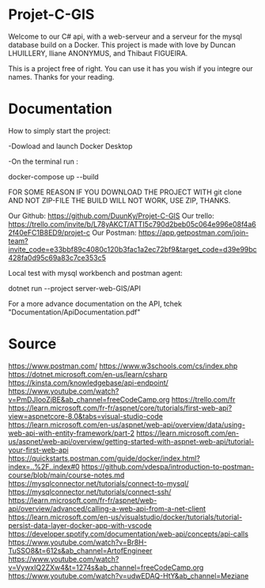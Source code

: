 # Projet-C-GIS

Welcome to our C# api, with a web-serveur and a serveur for the mysql database build on a Docker.
This project is made with love by Duncan LHUILLERY, Iliane ANONYMUS, and Thibaut FIGUEIRA.

This is a project free of right. You can use it has you wish if you integre our names. Thanks for your reading.

# Documentation

How to simply start the project:

-Dowload and launch Docker Desktop

-On the terminal run :

docker-compose up --build

FOR SOME REASON IF YOU DOWNLOAD THE PROJECT WITH git clone AND NOT ZIP-FILE THE BUILD WILL NOT WORK, USE ZIP, THANKS.

Our Github: https://github.com/DuunKy/Projet-C-GIS
Our trello: https://trello.com/invite/b/L78yAKCT/ATTI5c790d2beb05c064e996e08f4a62f40eFC1B8ED9/projet-c
Our Postman: https://app.getpostman.com/join-team?invite_code=e33bbf89c4080c120b3fac1a2ec72bf9&target_code=d39e99bc428fa0d95c69a83c7ce353c5

Local test with mysql workbench and postman agent:

dotnet run --project server-web-GIS/API

For a more advance documentation on the API, tchek "Documentation/ApiDocumentation.pdf"

# Source

https://www.postman.com/
https://www.w3schools.com/cs/index.php
https://dotnet.microsoft.com/en-us/learn/csharp
https://kinsta.com/knowledgebase/api-endpoint/
https://www.youtube.com/watch?v=PmDJIooZjBE&ab_channel=freeCodeCamp.org
https://trello.com/fr
https://learn.microsoft.com/fr-fr/aspnet/core/tutorials/first-web-api?view=aspnetcore-8.0&tabs=visual-studio-code
https://learn.microsoft.com/en-us/aspnet/web-api/overview/data/using-web-api-with-entity-framework/part-2
https://learn.microsoft.com/en-us/aspnet/web-api/overview/getting-started-with-aspnet-web-api/tutorial-your-first-web-api
https://quickstarts.postman.com/guide/docker/index.html?index=..%2F..index#0
https://github.com/vdespa/introduction-to-postman-course/blob/main/course-notes.md
https://mysqlconnector.net/tutorials/connect-to-mysql/
https://mysqlconnector.net/tutorials/connect-ssh/
https://learn.microsoft.com/fr-fr/aspnet/web-api/overview/advanced/calling-a-web-api-from-a-net-client
https://learn.microsoft.com/en-us/visualstudio/docker/tutorials/tutorial-persist-data-layer-docker-app-with-vscode
https://developer.spotify.com/documentation/web-api/concepts/api-calls
https://www.youtube.com/watch?v=Br8H-TuSSO8&t=612s&ab_channel=ArtofEngineer
https://www.youtube.com/watch?v=VywxIQ2ZXw4&t=1274s&ab_channel=freeCodeCamp.org
https://www.youtube.com/watch?v=udwEDAQ-HtY&ab_channel=Meziane


